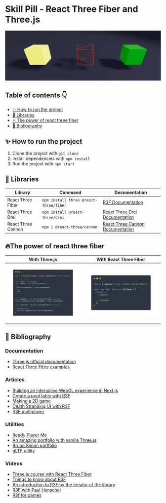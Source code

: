 # Skill Pill - React Three Fiber and Three.js

![image](docs/images/cover.jpg)

## Table of contents 👇

- [✨ How to run the project](#-how-to-run-the-project)
- [🔧 Libraries](#-libraries)
- [🔥 The power of react three fiber](#-the-power-of-react-three-fiber)
- [📓 Bibliography](#-bibliography)

## ✨ How to run the project

1. Clone the project with `git clone`
2. Install dependencies with `npm install`
3. Run the project with `npm start`

## 🔧 Libraries

| Library            | Command                                | Documentation                                                                            |
| ------------------ | -------------------------------------- | ---------------------------------------------------------------------------------------- |
| React Three Fiber  | `npm install three @react-three/fiber` | [R3F Documentation](https://docs.pmnd.rs/react-three-fiber/getting-started/introduction) |
| React Three Drei   | `npm install @react-three/drei`        | [React Three Drei Documentation](https://github.com/pmndrs/drei)                         |
| React Three Cannon | `npm i @react-three/cannon`            | [React Three Cannon Documentation](https://github.com/pmndrs/use-cannon)                 |

## 🔥The power of react three fiber

| With Three.js               | With React Three Fiber      |
| --------------------------- | --------------------------- |
| ![image](docs/images/1.png) | ![image](docs/images/2.png) |

## 📓 Bibliography

### Documentation

- [Three.js official documentation](https://threejs.org/docs/index.html#manual/en/introduction/Creating-a-scene)
- [React Three Fiber examples](https://docs.pmnd.rs/react-three-fiber/getting-started/examples)

### Articles

- [Building an interactive WebGL experience in Next.js](https://vercel.com/blog/building-an-interactive-webgl-experience-in-next-js)
- [Create a pool table with R3F](https://dev.to/manan30/creating-a-rudimentary-pool-table-game-using-react-three-js-and-react-three-fiber-part-1-363l)
- [Making a 2D game](https://dev.to/flagrede/making-a-2d-rpg-game-with-react-tree-fiber-4af1)
- [Death Stranding UI with R3F](https://dev.to/flagrede/how-to-reproduce-death-stranding-ui-with-react-and-react-three-fiber-cif)
- [R3F multiplayer](https://jamesmiller.blog/how-to-make-real-time-multiplayer-webxr-experiences-part-1/)

### Utilities

- [Ready Player Me](https://readyplayer.me/)
- [An amazing portfolio with vanilla Three.js](https://henryheffernan.com/)
- [Bruno Simon portfolio](https://bruno-simon.com/)
- [gLTF utility](https://gltf.pmnd.rs/)

### Videos

- [Three.js course with React Three Fiber](https://threejs-journey.com/)
- [Things to know about R3F](https://www.youtube.com/watch?v=DPl34H2ISsk)
- [An introduction to R3F by the creator of the library](https://www.youtube.com/watch?v=1rP3nNY2hTo)
- [R3F with Paul Henschel](https://www.youtube.com/watch?v=rzhCVvacvMo)
- [R3f for games](https://www.youtube.com/watch?v=M7T26EYmKes)
